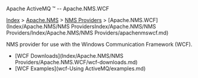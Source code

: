 Apache ActiveMQ ™ -- Apache.NMS.WCF 

[Index](index.html) > [Apache.NMS](Index/apacheIndex/Overview/nms.md) > [NMS Providers](Index/Apache.NMS/nms-providers.md) > [Apache.NMS.WCF](Index/Apache.NMS/NMS ProvidersIndex/Apache.NMS/NMS Providers/Index/Apache.NMS/NMS Providers/apachenmswcf.md)

NMS provider for use with the Windows Communication Framework (WCF).

*   [WCF Downloads](Index/Apache.NMS/NMS Providers/Apache.NMS.WCF/wcf-downloads.md)
*   [WCF Examples](wcf-Using ActiveMQ/examples.md)


